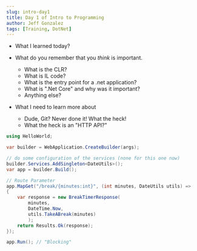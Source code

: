 ```yaml
---
slug: intro-day1
title: Day 1 of Intro to Programming
author: Jeff Gonzalez
tags: [Training, DotNet]
---
```


- What I learned today?
- What do you remember that you *think* is important.
    - What is the CLR?
    - What is IL code?
    - What is the entry point for a .net application?
    - What is ".Net Core" and why was it important?
    - Anything else?


- What I need to learn more about 
    - Dude, Git? Never done it! What the heck!
    - What the heck is an "HTTP API?"


```csharp
using HelloWorld;

var builder = WebApplication.CreateBuilder(args);

// do some configuration of the services (none for this one now)
builder.Services.AddSingleton<DateUtils>();
var app = builder.Build();

// Route Parameter
app.MapGet("/break/{minutes:int}", (int minutes, DateUtils utils) =>
{
    var response = new BreakTimerResponse(
        minutes,
        DateTime.Now,
        utils.TakeABreak(minutes)
        );
    return Results.Ok(response);
});

app.Run(); // "Blocking"

```